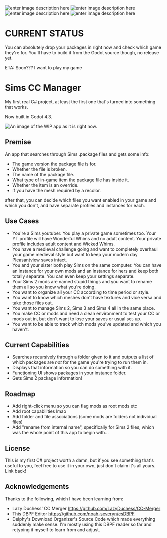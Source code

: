 ![enter image description here](https://img.shields.io/github/downloads/sixstepsaway/Sims-CC-Sorter/total?style=for-the-badge)        ![enter image description here](https://img.shields.io/github/issues/sixstepsaway/sims-cc-sorter?style=for-the-badge)  ![enter image description here](https://img.shields.io/github/watchers/sixstepsaway/sims-cc-sorter?style=for-the-badge)  ![enter image description here](https://img.shields.io/github/v/tag/sixstepsaway/sims-cc-sorter?style=for-the-badge) 

# CURRENT STATUS

You can absolutely drop your packages in right now and check which game they're for. You'll have to build it from the Godot source though, no release yet.

ETA: Soon??? I want to play my game 


# Sims CC Manager

My first real C# project, at least the first one that's turned into something that works. 

Now built in Godot 4.3.

![An image of the WIP app as it is right now.](https://64.media.tumblr.com/b122d4942504d2867a9957a2a833ab4b/a24a1a2064ec77fa-b0/s1280x1920/c0167e9431ee10027d236ca1ec39349cc50e0154.pnj)


## Premise 

An app that searches through Sims .package files and gets some info:

- The game version the package file is for. 
- Whether the file is broken.
- The name of the package file.
- What type of in-game item the package file has inside it.
- Whether the item is an override.
- If you have the mesh required by a recolor.

after that, you can decide which files you want enabled in your game and which you don't, and have separate profiles and instances for each.

## Use Cases

- You're a Sims youtuber. You play a private game sometimes too. Your YT profile will have Wonderful Whims and no adult content. Your private profile includes adult content and Wicked Whims.
- You have a medieval challenge going and want to completely overhaul your game medieval style but want to keep your modern day Pleasantview saves intact. 
- You and your sister both play Sims on the same computer. You can have an instance for your own mods and an instance for hers and keep both totally separate. You can even keep your settings separate.
- Your Sims 2 mods are named stupid things and you want to rename them all so you know what you're doing.
- You want to organize all your CC according to time period or style.
- You want to know which meshes don't have textures and vice versa and take those files out. 
- You want to manage Sims 2, Sims 3 and Sims 4 all in the same place. 
- You make CC or mods and need a clean environment to test your CC or mods out in, but don't want to lose your saves or usual set-up. 
- You want to be able to track which mods you've updated and which you haven't. 

## Current Capabilities

- Searches recursively through a folder given to it and outputs a list of which packages are *not* for the game you're trying to run them in. 
- Displays that information so you can do something with it. 
- Functioning UI shows packages in your instance folder.
- Gets Sims 2 package information! 

## Roadmap

- Add right-click menu so you can flag mods as root mods etc
- Add root capabilities lmao
- Add folder and file associations (some mods are folders not individual files)
- Add "rename from internal name", specifically for Sims 2 files, which was the whole point of this app to begin with... 

## License 

This is my first C# project worth a damn, but if you see something that's useful to you, feel free to use it in your own, just don't claim it's all yours. Link back!

## Acknowledgements 

Thanks to the following, which I have been learning from: 

- Lazy Duchess' CC Merger https://github.com/LazyDuchess/CC-Merger 
- This DBPF Editor https://github.com/noah-severyn/csDBPF 
- Delphy's Download Organizer's Source Code which made everything suddenly make sense. I'm mostly using this DBPF reader so far and retyping it myself to learn from and adjust.

